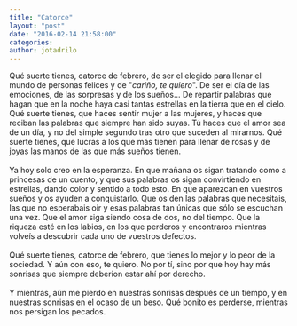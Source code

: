```yaml
---
title: "Catorce"
layout: "post"
date: "2016-02-14 21:58:00"
categories: 
author: jotadrilo
---
```


<div class="css-full-post-content js-full-post-content">
Qué suerte tienes, catorce de febrero, de ser el elegido para llenar el mundo de personas felices y de "<i>cariño, te quiero</i>". De ser el día de las emociones, de las sorpresas y de los sueños... De repartir palabras que hagan que en la noche haya casi tantas estrellas en la tierra que en el cielo. Qué suerte tienes, que haces sentir mujer a las mujeres, y haces que reciban las palabras que siempre han sido suyas. Tú haces que el amor sea de un día, y no del simple segundo tras otro que suceden al mirarnos. Qué suerte tienes, que lucras a los que más tienen para llenar de rosas y de joyas las manos de las que más sueños tienen.<br /><br />Ya hoy solo creo en la esperanza. En que mañana os sigan tratando como a princesas de un cuento, y que sus palabras os sigan convirtiendo en estrellas, dando color y sentido a todo esto. En que aparezcan en vuestros sueños y os ayuden a conquistarlo. Que os den las palabras que necesitais, las que no esperabais oir y esas palabras tan únicas que sólo se escuchan una vez. Que el amor siga siendo cosa de dos, no del tiempo. Que la riqueza esté en los labios, en los que perderos y encontraros mientras volveís a descubrir cada uno de vuestros defectos.<br /><br />Qué suerte tienes, catorce de febrero, que tienes lo mejor y lo peor de la sociedad. Y aún con eso, te quiero. No por tí, sino por que hoy hay más sonrisas que siempre deberion estar ahí por derecho.<br /><br />Y mientras, aún me pierdo en nuestras sonrisas después de un tiempo, y en nuestras sonrisas en el ocaso de un beso. Qué bonito es perderse, mientras nos persigan los pecados.
</div>